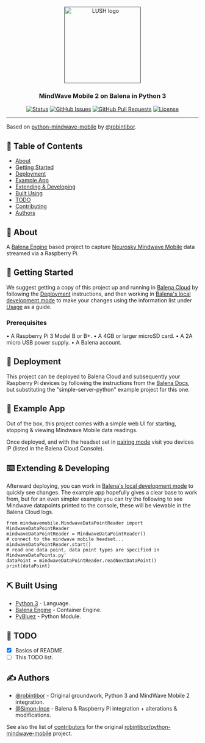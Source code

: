 <p align="center">
  <a href="" rel="noopener">
 <img width=200px height=200px src="https://i.imgur.com/j6CDEN6.png" alt="LUSH logo"></a>
</p>

<h3 align="center">MindWave Mobile 2 on Balena in Python 3</h3>

<div align="center">

  [![Status](https://img.shields.io/badge/status-active-success.svg)]()
  [![GitHub Issues](https://img.shields.io/github/issues/LUSHDigital/MindWave-Mobile-2-on-Balena-in-Python-3.svg)](https://github.com/LUSHDigital/MindWave-Mobile-2-on-Balena-in-Python-3/issues)
  [![GitHub Pull Requests](https://img.shields.io/github/issues-pr/LUSHDigital/MindWave-Mobile-2-on-Balena-in-Python-3.svg)](https://github.com/LUSHDigital/MindWave-Mobile-2-on-Balena-in-Python-3/pulls)
  [![License](https://img.shields.io/badge/license-MIT-blue.svg)](/LICENSE)

</div>

---

Based on [python-mindwave-mobile](https://github.com/robintibor/python-mindwave-mobile) by [@robintibor](https://github.com/robintibor).

## 📝 Table of Contents
- [About](#about)
- [Getting Started](#getting_started)
- [Deployment](#deployment)
- [Example App](#example_app)
- [Extending & Developing](#extending_&amp_developing)
- [Built Using](#built_using)
- [TODO](#TODO)
- [Contributing](../CONTRIBUTING.md)
- [Authors](#authors)

## 📖 About <a name = "about"></a>
A [Balena Engine](https://www.balena.io/engine/) based project to capture [Neurosky Mindwave Mobile](http://developer.neurosky.com/) data streamed via a Raspberry Pi.

## 👟 Getting Started <a name = "getting_started"></a>
We suggest getting a copy of this project up and running in [Balena Cloud](https://www.balena.io/cloud/) by following the [Deployment](#deployment) instructions, and then working in [Balena's local development mode](https://www.balena.io/docs/learn/develop/local-mode/) to make your changes using the information list under [Usage](#usage) as a guide.

### Prerequisites

• A Raspberry Pi 3 Model B or B+.
• A 4GB or larger microSD card.
• A 2A micro USB power supply.
• A Balena account.


## 🚀 Deployment <a name = "deployment"></a>
This project can be deployed to Balena Cloud and subsequently your Raspberry Pi devices by following the instructions from the [Balena Docs](https://www.balena.io/docs/learn/getting-started/raspberrypi3/python/), but substituting the "simple-server-python" example project for this one.

## 🧠 Example App <a name="example_app"></a>
Out of the box, this project comes with a simple web UI for starting, stopping & viewing Mindwave Mobile data readings.

Once deployed, and with the headset set in [pairing mode](http://support.neurosky.com/kb/mindwave-mobile/how-do-i-put-the-mindwave-mobile-into-discovery-mode) visit you devices IP (listed in the Balena Cloud Console).

## ⌨️ Extending & Developing <a name="extending_&amp_developing"></a>
Afterward deploying, you can work in [Balena's local development mode](https://www.balena.io/docs/learn/develop/local-mode/) to quickly see changes. The example app hopefully gives a clear base to work from, but for an even simpler example you can try the following to see Mindwave datapoints printed to the console, these will be viewable in the Balena Cloud logs.

```
from mindwavemobile.MindwaveDataPointReader import MindwaveDataPointReader
mindwaveDataPointReader = MindwaveDataPointReader()
# connect to the mindwave mobile headset...
mindwaveDataPointReader.start()
# read one data point, data point types are specified in  MindwaveDataPoints.py'
dataPoint = mindwaveDataPointReader.readNextDataPoint()
print(dataPoint)
```

## ⛏️ Built Using <a name = "built_using"></a>
- [Python 3](https://www.python.org/download/releases/3.0/) - Language.
- [Balena Engine](https://www.balena.io/engine/) - Container Engine.
- [PyBluez](https://github.com/pybluez/pybluez) - Python Module.

## 🔧 TODO <a name = "TODO"></a>

- [x] Basics of README.
- [ ] This TODO list.

## ✍️ Authors <a name = "authors"></a>
- [@robintibor](https://github.com/robintibor) - Original groundwork, Python 3 and MindWave Mobile 2 integration.
- [@Simon-Ince](https://github.com/Simon-Ince) - Balena & Raspberry Pi integration + alterations & modifications.

See also the list of [contributors](https://github.com/robintibor/python-mindwave-mobile/graphs/contributors) for the original [robintibor/python-mindwave-mobile](https://github.com/robintibor/python-mindwave-mobile) project.
